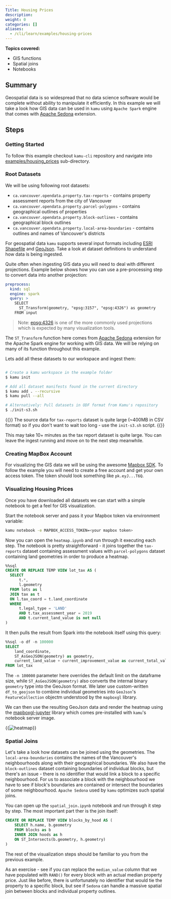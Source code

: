 ```yaml
---
Title: Housing Prices
description:
weight: 0
categories: []
aliases:
  - /cli/learn/examples/housing-prices
---
```


**Topics covered:**
- GIS functions
- Spatial joins
- Notebooks

## Summary
Geospatial data is so widespread that no data science software would be complete without ability to manipulate it efficiently. In this example we will take a look how GIS data can be used in `kamu` using `Apache Spark` engine that comes with [Apache Sedona](http://sedona.apache.org/) extension.

## Steps

### Getting Started
To follow this example checkout `kamu-cli` repository and navigate into [examples/housing_prices](https://github.com/kamu-data/kamu-cli/tree/master/examples/housing_prices) sub-directory.

### Root Datasets
We will be using following root datasets:
- `ca.vancouver.opendata.property.tax-reports` - contains property assessment reports from the city of Vancouver
- `ca.vancouver.opendata.property.parcel-polygons` - contains geographical outlines of properties
- `ca.vancouver.opendata.property.block-outlines` - contains geographical block outlines
- `ca.vancouver.opendata.property.local-area-boundaries` - contains outlines and names of Vancouver's districts

For geospatial data `kamu` supports several input formats including [ESRI Shapefile](https://en.wikipedia.org/wiki/Shapefile) and [GeoJson](https://geojson.org/). Take a look at dataset definitions to understand how data is being ingested.

Quite often when ingesting GIS data you will need to deal with different projections. Example below shows how you can use a pre-processing step to convert data into another projection:

```yaml
preprocess:
  kind: sql
  engine: spark
  query: >
    SELECT
      ST_Transform(geometry, "epsg:3157", "epsg:4326") as geometry
    FROM input
```

> Note: [epsg:4326](https://epsg.io/4326) is one of the more commonly used projections which is expected by many visualization tools.

The `ST_Transform` function here comes from [Apache Sedona](http://sedona.apache.org/) extension for the Apache Spark engine for working with GIS data. We will be relying on many of its function throughout this example.

Lets add all these datasets to our workspace and ingest them:

```sh

# Create a kamu workspace in the example folder
$ kamu init

# Add all dataset manifests found in the current directory
$ kamu add . --recursive
$ kamu pull --all

# Alternatively: Pull datasets in ODF format from Kamu's repository
$ ./init-s3.sh
```

{{<warning>}}
The source data for `tax-reports` dataset is quite large (~400MB in CSV format) so if you don't want to wait too long - use the `init-s3.sh` script.
{{</warning>}}

This may take 10+ minutes as the tax report dataset is quite large. You can leave the ingest running and move on to the next step meanwhile.

### Creating MapBox Account
For visualizing the GIS data we will be using the awesome [Mapbox SDK](https://www.mapbox.com/). To follow the example you will need to create a free account and get your own access token. The token should look something like `pk.eyJ...T6Q`.

### Visualizing Housing Prices
Once you have downloaded all datasets we can start with a simple notebook to get a feel for GIS visualization.

Start the notebook server and pass it your Mapbox token via environment variable:

```sh
kamu notebook -e MAPBOX_ACCESS_TOKEN=<your mapbox token>
```

Now you can open the `heatmap.ipynb` and run through it executing each step. The notebook is pretty straightforward - it joins together the `tax-reports` dataset containing assessment values with `parcel-polygons` dataset containing land geometries in order to produce a heatmap.

```sql
%%sql
CREATE OR REPLACE TEMP VIEW lot_tax AS (
  SELECT
      t.*,
      l.geometry
  FROM lots as l
  JOIN tax as t
  ON l.tax_coord = t.land_coordinate
  WHERE
      t.legal_type = 'LAND'
      AND t.tax_assessment_year = 2019
      AND t.current_land_value is not null
)
```

It then pulls the result from Spark into the notebook itself using this query:

```sql
%%sql -o df -n 100000
SELECT
    land_coordinate,
    ST_AsGeoJSON(geometry) as geometry,
    current_land_value + current_improvement_value as current_total_value
FROM lot_tax
```

The `-n 100000` parameter here overrides the default limit on the dataframe size, while `ST_AsGeoJSON(geometry)` also converts the internal binary `geometry` type into the GeoJson format. We later use custom-written `df_to_geojson` to combine individual geometries into `GeoJson`'s `FeatureCollection` objectm understood by the `mapboxgl` library.

We can then use the resulting GeoJson data and render the heatmap using the [mapboxgl-jupyter](https://github.com/mapbox/mapboxgl-jupyter) library which comes pre-installed with `kamu`'s notebook server image.

{{<image filename="/images/cli/examples/housing-prices/heatmap.png" alt="heatmap">}}


### Spatial Joins
Let's take a look how datasets can be joined using the geometries. The `local-area-boundaries` contains the names of the Vancouver's neighbourhoods along with their geographical boundaries. We also have the `block-outlines` dataset containing boundaries of individual blocks, but there's an issue - there is no identifier that would link a block to a specific neighbourhood. For us to associate a block with the neighbourhood we have to see if block's boundaries are contained or intersect the boundaries of some neighbourhood. `Apache Sedona` used by `kamu` optimizes such spatial joins.

You can open up the `spatial_join.ipynb` notebook and run through it step by step. The most important part ther is the join itself:

```sql
CREATE OR REPLACE TEMP VIEW blocks_by_hood AS (
    SELECT h.name, b.geometry
    FROM blocks as b
    INNER JOIN hoods as h
    ON ST_Intersects(b.geometry, h.geometry)
)
```

The rest of the visualization steps should be familiar to you from the previous example.

As an exercise - see if you can replace the `median_value` column that we have populated with `RAND()` for every block with an actual median property price. Just like before, there is unfortunately no identifier that would tie the property to a specific block, but see if `Sedona` can handle a massive spatial join between blocks and individual property outlines.